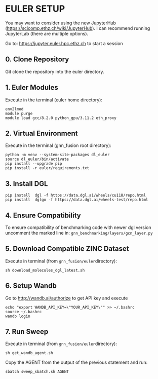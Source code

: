 # EULER SETUP
You may want to consider using the new JupyterHub (https://scicomp.ethz.ch/wiki/JupyterHub). I can recommend running JupyterLab (there are multiple options).

Go to: https://jupyter.euler.hpc.ethz.ch to start a session

## 0. Clone Repository 
Git clone the repository into the euler directory.

## 1. Euler Modules
Execute in the terminal (euler home directory):

```shell
env2lmod
module purge
module load gcc/8.2.0 python_gpu/3.11.2 eth_proxy
``` 

## 2. Virtual Environment
Execute in the terminal (gnn_fusion root directory):
```shell
python -m venv --system-site-packages dl_euler
source dl_euler/bin/activate
pip install --upgrade pip
pip install -r euler/requirements.txt

```
## 3. Install DGL
```shell
pip install  dgl -f https://data.dgl.ai/wheels/cu118/repo.html
pip install  dglgo -f https://data.dgl.ai/wheels-test/repo.html
```

## 4. Ensure Compatibility
To ensure compatibility of benchmarking code with newer dgl version uncomment the marked line
in: ```gnn_benchmarking/layers/gcn_layer.py```

## 5. Download Compatible ZINC Dataset
Execute in terminal (from ```gnn_fusion/euler```directory):
```shell
sh download_molecules_dgl_latest.sh
```
## 6. Setup Wandb
Go to http://wandb.ai/authorize to get API key and execute
```shell
echo "export WANDB_API_KEY=\"YOUR_API_KEY\"" >> ~/.bashrc
source ~/.bashrc
wandb login
```

## 7. Run Sweep
Execute in terminal (from ```gnn_fusion/euler```directory):
```
sh get_wandb_agent.sh
```
Copy the AGENT from the output of the previous statement and run:
```
sbatch sweep_sbatch.sh AGENT
```
